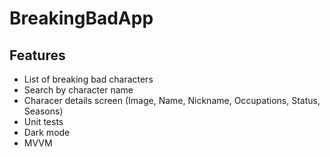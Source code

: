 # BreakingBadApp

## Features

* List of breaking bad characters
* Search by character name
* Characer details screen (Image, Name, Nickname, Occupations, Status, Seasons)
* Unit tests
* Dark mode
* MVVM
